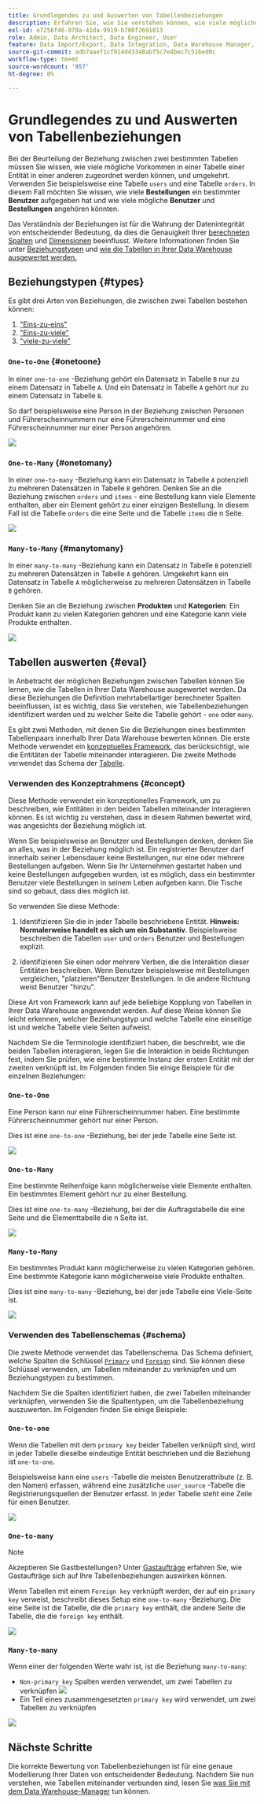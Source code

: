 ```yaml
---
title: Grundlegendes zu und Auswerten von Tabellenbeziehungen
description: Erfahren Sie, wie Sie verstehen können, wie viele mögliche Vorkommen in einer Tabelle zu einer Entität in einer anderen gehören können.
exl-id: e7256f46-879a-41da-9919-b700f2691013
role: Admin, Data Architect, Data Engineer, User
feature: Data Import/Export, Data Integration, Data Warehouse Manager, Commerce Tables
source-git-commit: adb7aaef1cf914d43348abf5c7e4bec7c51bed0c
workflow-type: tm+mt
source-wordcount: '957'
ht-degree: 0%

---
```


# Grundlegendes zu und Auswerten von Tabellenbeziehungen

Bei der Beurteilung der Beziehung zwischen zwei bestimmten Tabellen müssen Sie wissen, wie viele mögliche Vorkommen in einer Tabelle einer Entität in einer anderen zugeordnet werden können, und umgekehrt. Verwenden Sie beispielsweise eine Tabelle `users` und eine Tabelle `orders`. In diesem Fall möchten Sie wissen, wie viele **Bestellungen** ein bestimmter **Benutzer** aufgegeben hat und wie viele mögliche **Benutzer** und **Bestellungen** angehören könnten.

Das Verständnis der Beziehungen ist für die Wahrung der Datenintegrität von entscheidender Bedeutung, da dies die Genauigkeit Ihrer [berechneten Spalten](../data-warehouse-mgr/creating-calculated-columns.md) und [Dimensionen](../data-warehouse-mgr/manage-data-dimensions-metrics.md) beeinflusst. Weitere Informationen finden Sie unter [Beziehungstypen](#types) und [wie die Tabellen in Ihrer Data Warehouse ausgewertet werden.](#eval)

## Beziehungstypen {#types}

Es gibt drei Arten von Beziehungen, die zwischen zwei Tabellen bestehen können:

1. [&quot;Eins-zu-eins&quot;](#onetoone)
1. [&quot;Eins-zu-viele&quot;](#onetomany)
1. [&quot;viele-zu-viele&quot;](#manytomany)

### `One-to-One` {#onetoone}

In einer `one-to-one` -Beziehung gehört ein Datensatz in Tabelle `B` nur zu einem Datensatz in Tabelle `A`. Und ein Datensatz in Tabelle `A` gehört nur zu einem Datensatz in Tabelle `B`.

So darf beispielsweise eine Person in der Beziehung zwischen Personen und Führerscheinnummern nur eine Führerscheinnummer und eine Führerscheinnummer nur einer Person angehören.

![](../../assets/one-to-one.png)

### `One-to-Many` {#onetomany}

In einer `one-to-many` -Beziehung kann ein Datensatz in Tabelle `A` potenziell zu mehreren Datensätzen in Tabelle `B` gehören. Denken Sie an die Beziehung zwischen `orders` und `items` - eine Bestellung kann viele Elemente enthalten, aber ein Element gehört zu einer einzigen Bestellung. In diesem Fall ist die Tabelle `orders` die eine Seite und die Tabelle `items` die n Seite.

![](../../assets/one-to-many_001.png)

### `Many-to-Many` {#manytomany}

In einer `many-to-many` -Beziehung kann ein Datensatz in Tabelle `B` potenziell zu mehreren Datensätzen in Tabelle `A` gehören. Umgekehrt kann ein Datensatz in Tabelle `A` möglicherweise zu mehreren Datensätzen in Tabelle `B` gehören.

Denken Sie an die Beziehung zwischen **Produkten** und **Kategorien**: Ein Produkt kann zu vielen Kategorien gehören und eine Kategorie kann viele Produkte enthalten.

![](../../assets/many-to-many.png)

## Tabellen auswerten {#eval}

In Anbetracht der möglichen Beziehungen zwischen Tabellen können Sie lernen, wie die Tabellen in Ihrer Data Warehouse ausgewertet werden. Da diese Beziehungen die Definition mehrtabellartiger berechneter Spalten beeinflussen, ist es wichtig, dass Sie verstehen, wie Tabellenbeziehungen identifiziert werden und zu welcher Seite die Tabelle gehört - `one` oder `many`.

Es gibt zwei Methoden, mit denen Sie die Beziehungen eines bestimmten Tabellenpaars innerhalb Ihrer Data Warehouse bewerten können. Die erste Methode verwendet ein [konzeptuelles Framework](#concept), das berücksichtigt, wie die Entitäten der Tabelle miteinander interagieren. Die zweite Methode verwendet das Schema der [Tabelle](#schema).

### Verwenden des Konzeptrahmens {#concept}

Diese Methode verwendet ein konzeptionelles Framework, um zu beschreiben, wie Entitäten in den beiden Tabellen miteinander interagieren können. Es ist wichtig zu verstehen, dass in diesem Rahmen bewertet wird, was angesichts der Beziehung möglich ist.

Wenn Sie beispielsweise an Benutzer und Bestellungen denken, denken Sie an alles, was in der Beziehung möglich ist. Ein registrierter Benutzer darf innerhalb seiner Lebensdauer keine Bestellungen, nur eine oder mehrere Bestellungen aufgeben. Wenn Sie Ihr Unternehmen gestartet haben und keine Bestellungen aufgegeben wurden, ist es möglich, dass ein bestimmter Benutzer viele Bestellungen in seinem Leben aufgeben kann. Die Tische sind so gebaut, dass dies möglich ist.

So verwenden Sie diese Methode:

1. Identifizieren Sie die in jeder Tabelle beschriebene Entität. **Hinweis: Normalerweise handelt es sich um ein Substantiv**. Beispielsweise beschreiben die Tabellen `user` und `orders` Benutzer und Bestellungen explizit.

1. Identifizieren Sie einen oder mehrere Verben, die die Interaktion dieser Entitäten beschreiben. Wenn Benutzer beispielsweise mit Bestellungen vergleichen, &quot;platzieren&quot;Benutzer Bestellungen. In die andere Richtung weist Benutzer &quot;hinzu&quot;.

Diese Art von Framework kann auf jede beliebige Kopplung von Tabellen in Ihrer Data Warehouse angewendet werden. Auf diese Weise können Sie leicht erkennen, welcher Beziehungstyp und welche Tabelle eine einseitige ist und welche Tabelle viele Seiten aufweist.

Nachdem Sie die Terminologie identifiziert haben, die beschreibt, wie die beiden Tabellen interagieren, legen Sie die Interaktion in beide Richtungen fest, indem Sie prüfen, wie eine bestimmte Instanz der ersten Entität mit der zweiten verknüpft ist. Im Folgenden finden Sie einige Beispiele für die einzelnen Beziehungen:

### `One-to-One`

Eine Person kann nur eine Führerscheinnummer haben. Eine bestimmte Führerscheinnummer gehört nur einer Person.

Dies ist eine `one-to-one` -Beziehung, bei der jede Tabelle eine Seite ist.

![](../../assets/one-to-one3.png)

### `One-to-Many`

Eine bestimmte Reihenfolge kann möglicherweise viele Elemente enthalten. Ein bestimmtes Element gehört nur zu einer Bestellung.

Dies ist eine `one-to-many` -Beziehung, bei der die Auftragstabelle die eine Seite und die Elementtabelle die n Seite ist.

![](../../assets/one-to-many3.png)

### `Many-to-Many`

Ein bestimmtes Produkt kann möglicherweise zu vielen Kategorien gehören. Eine bestimmte Kategorie kann möglicherweise viele Produkte enthalten.

Dies ist eine `many-to-many` -Beziehung, bei der jede Tabelle eine Viele-Seite ist.

![](../../assets/many-to-many3.png)

### Verwenden des Tabellenschemas {#schema}

Die zweite Methode verwendet das Tabellenschema. Das Schema definiert, welche Spalten die Schlüssel [`Primary`](https://en.wikipedia.org/wiki/Unique_key) und [`Foreign`](https://en.wikipedia.org/wiki/Foreign_key) sind. Sie können diese Schlüssel verwenden, um Tabellen miteinander zu verknüpfen und um Beziehungstypen zu bestimmen.

Nachdem Sie die Spalten identifiziert haben, die zwei Tabellen miteinander verknüpfen, verwenden Sie die Spaltentypen, um die Tabellenbeziehung auszuwerten. Im Folgenden finden Sie einige Beispiele:

### `One-to-one`

Wenn die Tabellen mit dem `primary key` beider Tabellen verknüpft sind, wird in jeder Tabelle dieselbe eindeutige Entität beschrieben und die Beziehung ist `one-to-one`.

Beispielsweise kann eine `users` -Tabelle die meisten Benutzerattribute (z. B. den Namen) erfassen, während eine zusätzliche `user_source` -Tabelle die Registrierungsquellen der Benutzer erfasst. In jeder Tabelle steht eine Zeile für einen Benutzer.

![](../../assets/one-to-one1.png)

### `One-to-many`

>[!NOTE]
>
>Akzeptieren Sie Gastbestellungen? Unter [Gastaufträge](../data-warehouse-mgr/guest-orders.md) erfahren Sie, wie Gastaufträge sich auf Ihre Tabellenbeziehungen auswirken können.

Wenn Tabellen mit einem `Foreign key` verknüpft werden, der auf ein `primary key` verweist, beschreibt dieses Setup eine `one-to-many` -Beziehung. Die eine Seite ist die Tabelle, die die `primary key` enthält, die andere Seite die Tabelle, die die `foreign key` enthält.

![](../../assets/one-to-many1.png)

### `Many-to-many`

Wenn einer der folgenden Werte wahr ist, ist die Beziehung `many-to-many`:

* `Non-primary key` Spalten werden verwendet, um zwei Tabellen zu verknüpfen
  ![](../../assets/many-to-many1.png)
* Ein Teil eines zusammengesetzten `primary key` wird verwendet, um zwei Tabellen zu verknüpfen

![](../../assets/many-to-mnay2.png)

## Nächste Schritte

Die korrekte Bewertung von Tabellenbeziehungen ist für eine genaue Modellierung Ihrer Daten von entscheidender Bedeutung. Nachdem Sie nun verstehen, wie Tabellen miteinander verbunden sind, lesen Sie [was Sie mit dem Data Warehouse-Manager](../data-warehouse-mgr/tour-dwm.md) tun können.
